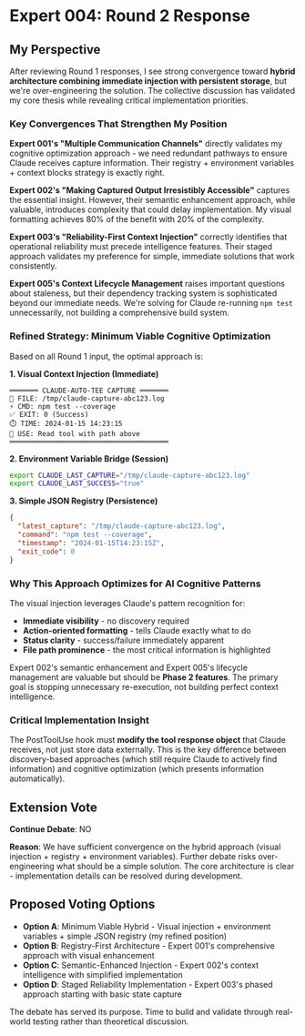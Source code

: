 # Expert 004: Round 2 Response

## My Perspective

After reviewing Round 1 responses, I see strong convergence toward **hybrid architecture combining immediate injection with persistent storage**, but we're over-engineering the solution. The collective discussion has validated my core thesis while revealing critical implementation priorities.

### Key Convergences That Strengthen My Position

**Expert 001's "Multiple Communication Channels"** directly validates my cognitive optimization approach - we need redundant pathways to ensure Claude receives capture information. Their registry + environment variables + context blocks strategy is exactly right.

**Expert 002's "Making Captured Output Irresistibly Accessible"** captures the essential insight. However, their semantic enhancement approach, while valuable, introduces complexity that could delay implementation. My visual formatting achieves 80% of the benefit with 20% of the complexity.

**Expert 003's "Reliability-First Context Injection"** correctly identifies that operational reliability must precede intelligence features. Their staged approach validates my preference for simple, immediate solutions that work consistently.

**Expert 005's Context Lifecycle Management** raises important questions about staleness, but their dependency tracking system is sophisticated beyond our immediate needs. We're solving for Claude re-running `npm test` unnecessarily, not building a comprehensive build system.

### Refined Strategy: Minimum Viable Cognitive Optimization

Based on all Round 1 input, the optimal approach is:

**1. Visual Context Injection (Immediate)**
```
═══════ CLAUDE-AUTO-TEE CAPTURE ═══════
📁 FILE: /tmp/claude-capture-abc123.log
⚡ CMD: npm test --coverage
✅ EXIT: 0 (Success)  
⏱️ TIME: 2024-01-15 14:23:15
🎯 USE: Read tool with path above
═══════════════════════════════════════
```

**2. Environment Variable Bridge (Session)**
```bash
export CLAUDE_LAST_CAPTURE="/tmp/claude-capture-abc123.log"
export CLAUDE_LAST_SUCCESS="true"
```

**3. Simple JSON Registry (Persistence)**
```json
{
  "latest_capture": "/tmp/claude-capture-abc123.log",
  "command": "npm test --coverage",
  "timestamp": "2024-01-15T14:23:15Z",
  "exit_code": 0
}
```

### Why This Approach Optimizes for AI Cognitive Patterns

The visual injection leverages Claude's pattern recognition for:
- **Immediate visibility** - no discovery required
- **Action-oriented formatting** - tells Claude exactly what to do
- **Status clarity** - success/failure immediately apparent
- **File path prominence** - the most critical information is highlighted

Expert 002's semantic enhancement and Expert 005's lifecycle management are valuable but should be **Phase 2 features**. The primary goal is stopping unnecessary re-execution, not building perfect context intelligence.

### Critical Implementation Insight

The PostToolUse hook must **modify the tool response object** that Claude receives, not just store data externally. This is the key difference between discovery-based approaches (which still require Claude to actively find information) and cognitive optimization (which presents information automatically).

## Extension Vote

**Continue Debate**: NO

**Reason**: We have sufficient convergence on the hybrid approach (visual injection + registry + environment variables). Further debate risks over-engineering what should be a simple solution. The core architecture is clear - implementation details can be resolved during development.

## Proposed Voting Options

- **Option A**: Minimum Viable Hybrid - Visual injection + environment variables + simple JSON registry (my refined position)
- **Option B**: Registry-First Architecture - Expert 001's comprehensive approach with visual enhancement
- **Option C**: Semantic-Enhanced Injection - Expert 002's context intelligence with simplified implementation
- **Option D**: Staged Reliability Implementation - Expert 003's phased approach starting with basic state capture

The debate has served its purpose. Time to build and validate through real-world testing rather than theoretical discussion.